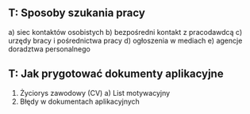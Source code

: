 ## T: Sposoby szukania pracy

a) siec kontaktów osobistych
b) bezpośredni kontakt z pracodawdcą
c) urzędy bracy i pośrednictwa pracy
d) ogłoszenia w mediach
e) agencje doradztwa personalnego

## T: Jak prygotować dokumenty aplikacyjne

1. Życiorys zawodowy (CV)
	a) List motywacyjny
2. Błędy w dokumentach aplikacyjnych
